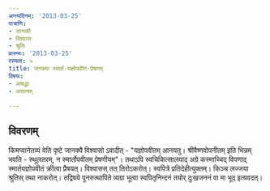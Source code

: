 ```yaml
---
अन्त्यदिनम्: '2013-03-25'
पात्राणि:
- जानकी
- विश्वासः
- श्रुतिः
प्रारम्भः: '2013-03-25'
रस्यता: ५
title: जनक्या स्मार्त-यज्ञोपवीत-प्रेषणम्
विषयः:
- अश्रद्धा
- असत्यम्

---
```


## विवरणम्
किमप्यानेतव्यं वेति पृष्टे जानक्यै विश्वासो ऽवादीत् - "यज्ञोपवीतम् आनयतु। श्रीवैष्णवोपनीतम् इति भिन्नम् भवति - स्थूलतरम्, न स्मार्तोपवीतम् प्रेषणीयम्"। तथाऽपि स्वचिकित्सालयाद् अग्रे कस्माच्चिद् विपणाद् स्मार्तयज्ञोपवीतं क्रीत्वा प्रैषयत्। विश्वासस् तत् तिरोऽकरोत्। स्वपित्रे प्रतिदेहीत्युक्तम्। किञ्च लज्जया श्रुतिस् तथा नाकरोत्। तद्विषये पुनरुत्थापिते व्यग्रा भूत्वा स्वपितृनिन्दनं तयोर् दुःखजननं वा मा भूद् इत्यवदत्।


